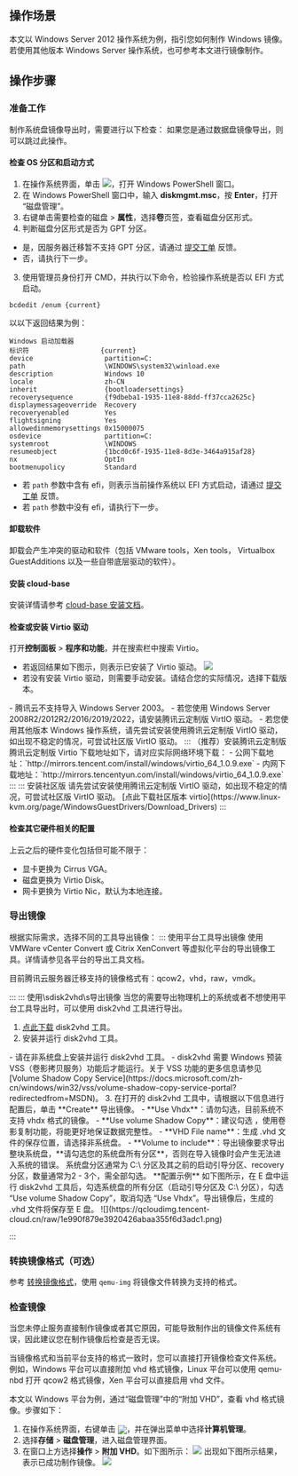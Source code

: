 ## 操作场景
本文以 Windows Server 2012 操作系统为例，指引您如何制作 Windows 镜像。若使用其他版本 Windows Server 操作系统，也可参考本文进行镜像制作。

## 操作步骤

### 准备工作

制作系统盘镜像导出时，需要进行以下检查：
<dx-alert infotype="explain" title="">
如果您是通过数据盘镜像导出，则可以跳过此操作。
</dx-alert>



#### 检查 OS 分区和启动方式

1. 在操作系统界面，单击 <img src="https://main.qcloudimg.com/raw/f0c84862ef30956c201c3e7c85a26eec.png" style="margin: 0;">，打开 Windows PowerShell 窗口。
2. 在 Windows PowerShell 窗口中，输入 **diskmgmt.msc**，按 **Enter**，打开 “磁盘管理”。
3. 右键单击需要检查的磁盘 > **属性**，选择**卷**页签，查看磁盘分区形式。
2. 判断磁盘分区形式是否为 GPT 分区。
 - 是，因服务器迁移暂不支持 GPT 分区，请通过 [提交工单](https://console.intl.cloud.tencent.com/workorder/category) 反馈。
 - 否，请执行下一步。
3. 使用管理员身份打开 CMD，并执行以下命令，检验操作系统是否以 EFI 方式启动。
```shellsession
bcdedit /enum {current}
```
以以下返回结果为例：
```shellsession
Windows 启动加载器
标识符                  {current}
device                  partition=C:
path                    \WINDOWS\system32\winload.exe
description             Windows 10
locale                  zh-CN
inherit                 {bootloadersettings}
recoverysequence        {f9dbeba1-1935-11e8-88dd-ff37cca2625c}
displaymessageoverride  Recovery
recoveryenabled         Yes
flightsigning           Yes
allowedinmemorysettings 0x15000075
osdevice                partition=C:
systemroot              \WINDOWS
resumeobject            {1bcd0c6f-1935-11e8-8d3e-3464a915af28}
nx                      OptIn
bootmenupolicy          Standard
```
 - 若 `path` 参数中含有 efi，则表示当前操作系统以 EFI 方式启动，请通过 [提交工单](https://console.intl.cloud.tencent.com/workorder/category) 反馈。
 - 若 `path` 参数中没有 efi，请执行下一步。

#### 卸载软件

卸载会产生冲突的驱动和软件（包括 VMware tools，Xen tools， Virtualbox GuestAdditions 以及一些自带底层驱动的软件）。

#### 安装 cloud-base

安装详情请参考 [cloud-base 安装文档](https://intl.cloud.tencent.com/document/product/213/32364)。

#### 检查或安装 Virtio 驱动

打开**控制面板** > **程序和功能**，并在搜索栏中搜索 Virtio。
- 若返回结果如下图示，则表示已安装了 Virtio 驱动。
![](https://main.qcloudimg.com/raw/ff1dffb01a7f77d515061bce184e033b.png)
- 若没有安装 Virtio 驱动，则需要手动安装。请结合您的实际情况，选择下载版本。
<dx-alert infotype="explain" title="">
- 腾讯云不支持导入 Windows Server 2003。
- 若您使用 Windows Server 2008R2/2012R2/2016/2019/2022，请安装腾讯云定制版 VirtIO 驱动。
- 若您使用其他版本 Windows 操作系统，请先尝试安装使用腾讯云定制版 VirtIO 驱动，如出现不稳定的情况，可尝试社区版 VirtIO 驱动。
</dx-alert>
<dx-tabs>
::: （推荐）安装腾讯云定制版
腾讯云定制版 Virtio 下载地址如下，请对应实际网络环境下载：
- 公网下载地址：`http://mirrors.tencent.com/install/windows/virtio_64_1.0.9.exe`
- 内网下载地址：`http://mirrors.tencentyun.com/install/windows/virtio_64_1.0.9.exe`
:::
::: 安装社区版
请先尝试安装使用腾讯云定制版 VirtIO 驱动，如出现不稳定的情况，可尝试社区版 VirtIO 驱动。
[点此下载社区版本 virtio](https://www.linux-kvm.org/page/WindowsGuestDrivers/Download_Drivers)
:::
</dx-tabs>


#### 检查其它硬件相关的配置

上云之后的硬件变化包括但可能不限于：
 - 显卡更换为 Cirrus VGA。
 - 磁盘更换为 Virtio Disk。
 - 网卡更换为 Virtio Nic，默认为本地连接。

### 导出镜像
根据实际需求，选择不同的工具导出镜像：
<dx-tabs>
::: 使用平台工具导出镜像[](id:Useplatform)
使用 VMWare vCenter Convert 或 Citrix XenConvert 等虚拟化平台的导出镜像工具。详情请参见各平台的导出工具文档。


<dx-alert infotype="explain" title="">
目前腾讯云服务器迁移支持的镜像格式有：qcow2，vhd，raw，vmdk。
</dx-alert>


:::
::: 使用\sdisk2vhd\s导出镜像[](id:Usedisk2vhd)
当您的需要导出物理机上的系统或者不想使用平台工具导出时，可以使用 disk2vhd 工具进行导出。
1. [点此下载](https://download.sysinternals.com/files/Disk2vhd.zip) disk2vhd 工具。
2. 安装并运行 disk2vhd 工具。
<dx-alert infotype="notice" title="">
 - 请在非系统盘上安装并运行 disk2vhd 工具。
 - disk2vhd 需要 Windows 预装 VSS（卷影拷贝服务）功能后才能运行。关于 VSS 功能的更多信息请参见 [Volume Shadow Copy Service](https://docs.microsoft.com/zh-cn/windows/win32/vss/volume-shadow-copy-service-portal?redirectedfrom=MSDN)。
</dx-alert>
3. 在打开的 disk2vhd 工具中，请根据以下信息进行配置后，单击 **Create** 导出镜像。
 - **Use Vhdx**：请勿勾选，目前系统不支持 vhdx 格式的镜像。
 - **Use volume Shadow Copy**：建议勾选 ，使用卷影复制功能，将能更好地保证数据完整性。
 - **VHD File name**：生成 .vhd 文件的保存位置，请选择非系统盘。
 - **Volume to include**：导出镜像要求导出整块系统盘，**请勾选您的系统盘所有分区**，否则在导入镜像时会产生无法进入系统的错误。
系统盘分区通常为 C:\ 分区及其之前的启动引导分区、recovery 分区，数量通常为2 - 3个，需全部勾选。
**配置示例**
如下图所示，在 E 盘中运行 disk2vhd 工具后，勾选系统盘的所有分区（启动引导分区及 C:\ 分区），勾选 “Use volume Shadow Copy”，取消勾选 “Use Vhdx”。导出镜像后，生成的 .vhd 文件将保存至 E 盘。
![](https://qcloudimg.tencent-cloud.cn/raw/1e990f879e3920426abaa355f6d3adc1.png)


:::
</dx-tabs>


### 转换镜像格式（可选）
参考 [转换镜像格式](https://intl.cloud.tencent.com/document/product/213/46192)，使用 `qemu-img` 将镜像文件转换为支持的格式。

### 检查镜像

<dx-alert infotype="explain" title="">
当您未停止服务直接制作镜像或者其它原因，可能导致制作出的镜像文件系统有误，因此建议您在制作镜像后检查是否无误。
</dx-alert>


当镜像格式和当前平台支持的格式一致时，您可以直接打开镜像检查文件系统。 例如，Windows 平台可以直接附加 vhd 格式镜像，Linux 平台可以使用 qemu-nbd 打开 qcow2 格式镜像，Xen 平台可以直接启用 vhd 文件。

本文以 Windows 平台为例，通过“磁盘管理”中的“附加 VHD”，查看 vhd 格式镜像。步骤如下：
1. 在操作系统界面，右键单击 <img src="https://main.qcloudimg.com/raw/3d815ac1c196b47b2eea7c3a516c3d88.png" style="margin:-4px 0px">，并在弹出菜单中选择**计算机管理**。
2. 选择**存储** > **磁盘管理**，进入磁盘管理界面。
3. 在窗口上方选择**操作** > **附加 VHD**。如下图所示：
![](https://main.qcloudimg.com/raw/90a6ce24b78ca128ade5018833011708.png)
出现如下图所示结果，表示已成功制作镜像。
![](https://main.qcloudimg.com/raw/41eac48fe77d3773dcf1ac9121b251ce.png)
